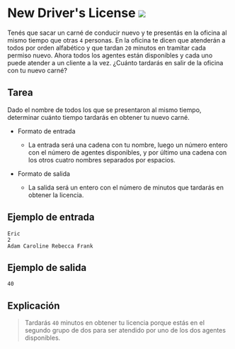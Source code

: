 # New Driver's License ![](https://img.shields.io/badge/Dificultad-Difícil-red)

Tenés que sacar un carné de conducir nuevo y te presentás en la oficina al mismo tiempo que otras `4` personas. En la oficina te dicen que atenderán a todos por orden alfabético y que tardan `20` minutos en tramitar cada permiso nuevo. Ahora todos los agentes están disponibles y cada uno puede atender a un cliente a la vez. ¿Cuánto tardarás en salir de la oficina con tu nuevo carné?

## Tarea
Dado el nombre de todos los que se presentaron al mismo tiempo, determinar cuánto tiempo tardarás en obtener tu nuevo carné.

* Formato de entrada 
  * La entrada será una cadena con tu nombre, luego un número entero con el número de agentes disponibles, y por último una cadena con los otros cuatro nombres separados por espacios.

* Formato de salida 
  * La salida será un entero con el número de minutos que tardarás en obtener la licencia.

## Ejemplo de entrada 
```
Eric
2
Adam Caroline Rebecca Frank
```

## Ejemplo de salida 
```
40
```

## Explicación

> Tardarás `40` minutos en obtener tu licencia porque estás en el segundo grupo de dos para ser atendido por uno de los dos agentes disponibles.
